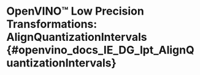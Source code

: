 # OpenVINO™ Low Precision Transformations: AlignQuantizationIntervals {#openvino_docs_IE_DG_lpt_AlignQuantizationIntervals}